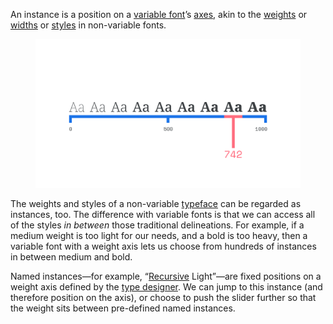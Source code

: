 
An instance is a position on a [variable font](/glossary/variable_fonts)’s [axes](/glossary/axis_in_variable_fonts), akin to the [weights](/glossary/weight) or [widths](/glossary/width) or [styles](/glossary/style) in non-variable fonts.

<figure>

![A range showing font weight, from the lightest at 0 on the left, to the heaviest at 1000 on the right. One weight is highlighted with the value of 742 on the scale.](images/thumbnail.svg)

</figure>

The weights and styles of a non-variable [typeface](/glossary/typeface) can be regarded as instances, too. The difference with variable fonts is that we can access all of the styles *in between* those traditional delineations. For example, if a medium weight is too light for our needs, and a bold is too heavy, then a variable font with a weight axis lets us choose from hundreds of instances in between medium and bold.

Named instances—for example, “[Recursive](https://fonts.google.com/specimen/Recursive) Light”—are fixed positions on a weight axis defined by the [type designer](/glossary/type_designer). We can jump to this instance (and therefore position on the axis), or choose to push the slider further so that the weight sits between pre-defined named instances.
